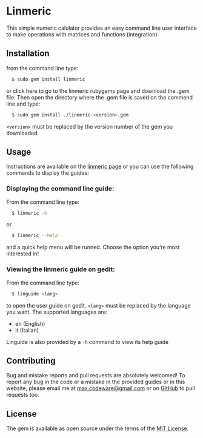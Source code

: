 # Linmeric

This simple numeric calulator provides an easy command line user interface to make operations
with matrices and functions (integration)

## Installation

from the command line type:
```sh
  $ sudo gem install linmeric
```
or click here to go to the linmeric rubygems page and download the .gem file. Then open the directory where the .gem file is saved on the commend line and type:
```sh
  $ sudo gem install ./linmeric-<version>.gem
```
`<version>` must be replaced by the version number of the gem you downloaded

## Usage
Instructions are available on the [linmeric page](https://max-codeware.github.io/linmeric/) or you can use the following commands
to display the guides:

### Displaying the command line guide:

From the command line type:
```sh
  $ linmeric -h
```
or
```sh
  $ linmeric --help
```
and a quick help menu will be runned. Choose the option you’re most interested in!

### Viewing the linmeric guide on gedit:
From the command line type:
```sh
  $ linguide <lang>
```
to open the user guide on gedit. `<lang>` must be replaced by the language you want. The supported languages are:
* en (English)
* it (Italian)

Linguide is also provided by a `-h` command to view its help guide

## Contributing

Bug and mistake reports and pull requests are absolutely welcomed! To report any bug in the code or a mistake in the provided guides or in this website, please email me at max.codeware@gmail.com or on [GitHub](https://github.com/max-codeware/linmeric/) to pull requests too.

## License

The gem is available as open source under the terms of the [MIT License](http://opensource.org/licenses/MIT).
